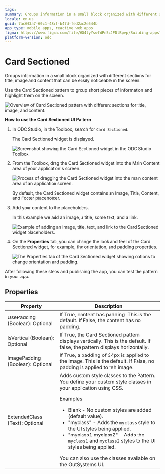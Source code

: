 ```yaml
---
tags:
summary: Groups information in a small block organized with different sections for title, image, and content.
locale: en-us
guid: 7ac603a7-60c1-48cf-b47d-fed2ac2e544b
app_type: mobile apps, reactive web apps
figma: https://www.figma.com/file/6G4tyYswfWPn5uJPDlBpvp/Building-apps?type=design&node-id=3203%3A10663&t=ZwHw8hXeFhwYsO5V-1
platform-version: odc
---
```

# Card Sectioned

Groups information in a small block organized with different sections for title, image and content that can be easily noticeable in the screen.

Use the Card Sectioned pattern to group short pieces of information and highlight them on the screen.

![Overview of Card Sectioned pattern with different sections for title, image, and content.](images/cardsection-3.png "Card Sectioned Pattern Overview")

**How to use the Card Sectioned UI Pattern**

1. In ODC Studio, in the Toolbox, search for `Card Sectioned`.

    The Card Sectioned widget is displayed.

    ![Screenshot showing the Card Sectioned widget in the ODC Studio Toolbox.](images/cardsection-1-ss.png "Card Sectioned Widget in ODC Studio Toolbox")

1. From the Toolbox, drag the Card Sectioned widget into the Main Content area of your application's screen.

    ![Process of dragging the Card Sectioned widget into the main content area of an application screen.](images/cardsection-2-ss.png "Dragging Card Sectioned Widget into Main Content Area")

    By default, the Card Sectioned widget contains an Image, Title, Content, and Footer placeholder.

1. Add your content to the placeholders.

    In this example we add an image, a title, some text, and a link.

    ![Example of adding an image, title, text, and link to the Card Sectioned widget placeholders.](images/cardsection-4-ss.png "Adding Content to Card Sectioned Widget")

1. On the **Properties** tab, you can change the look and feel of the Card Sectioned widget, for example, the orientation, and padding properties.

    ![The Properties tab of the Card Sectioned widget showing options to change orientation and padding.](images/cardsection-5-ss.png "Card Sectioned Widget Properties Tab")

After following these steps and publishing the app, you can test the pattern in your app.

## Properties

| Property                         | Description                                                                                                                                                                                                                                                                                                                                                                                                                                                                                                                                                                                                          |
|----------------------------------|----------------------------------------------------------------------------------------------------------------------------------------------------------------------------------------------------------------------------------------------------------------------------------------------------------------------------------------------------------------------------------------------------------------------------------------------------------------------------------------------------------------------------------------------------------------------------------------------------------------------|
| UsePadding (Boolean): Optional   | If True, content has padding. This is the default. If False, the content has no padding.                                                                                                                                                                                                                                                                                                                                                                                                                                                                                                                             |
| IsVertical (Boolean): Optional   | If True, the Card Sectioned pattern displays vertically. This is the default. If false, the pattern displays horizontally.                                                                                                                                                                                                                                                                                                                                                                                                                                                                                           |
| ImagePadding (Boolean): Optional | If True, a padding of 24px is applied to the image. This is the default. If False, no padding is applied to teh image.                                                                                                                                                                                                                                                                                                                                                                                                                                                                                               |
| ExtendedClass (Text): Optional   | Adds custom style classes to the Pattern. You define your custom style classes in your application using CSS.<p>Examples</p><ul><li>Blank - No custom styles are added (default value).</li><li>"myclass" - Adds the ``myclass`` style to the UI styles being applied.</li><li>"myclass1 myclass2" - Adds the ``myclass1`` and ``myclass2`` styles to the UI styles being applied.</li></ul>You can also use the classes available on the OutSystems UI. |
